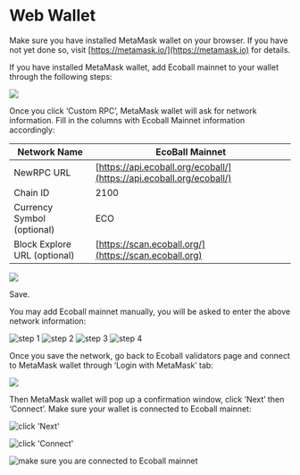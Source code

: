 # Web Wallet

Make sure you have installed MetaMask wallet on your browser. If you have not yet done so, visit [https://metamask.io/](https://metamask.io) for details.

If you have installed MetaMask wallet, add Ecoball mainnet to your wallet through the following steps:

![](<../.gitbook/assets/Inked2\_LI (2).jpg>)

Once you click ‘Custom RPC’, MetaMask wallet will ask for network information. Fill in the columns with Ecoball Mainnet information accordingly:

| Network Name                 | EcoBall Mainnet                                                      |
| ---------------------------- | -------------------------------------------------------------------- |
| NewRPC URL                   | [https://api.ecoball.org/ecoball/](https://api.ecoball.org/ecoball/) |
| Chain ID                     | 2100                                                                 |
| Currency Symbol (optional)   | ECO                                                                  |
| Block Explore URL (optional) | [https://scan.ecoball.org/](https://scan.ecoball.org)                |

![](../.gitbook/assets/metamask.PNG)

Save.

You may add Ecoball mainnet manually, you will be asked to enter the above network information:

&#x20;

![step 1](../.gitbook/assets/Inked2\_LI.jpg) ![step 2](../.gitbook/assets/man1.PNG) ![step 3](../.gitbook/assets/man2.PNG) ![step 4](<../.gitbook/assets/metamask (1).PNG>)

Once you save the network, go back to Ecoball validators page and connect to MetaMask wallet through ‘Login with MetaMask’ tab:

![](<../.gitbook/assets/1 (1).PNG>)

Then MetaMask wallet will pop up a confirmation window, click ‘Next’ then ‘Connect’. Make sure your wallet is connected to Ecoball mainnet:

![click 'Next'](../.gitbook/assets/2.2.PNG)

![click 'Connect'](../.gitbook/assets/2.3.PNG)

![make sure you are connected to Ecoball mainnet](../.gitbook/assets/2.4.PNG)
